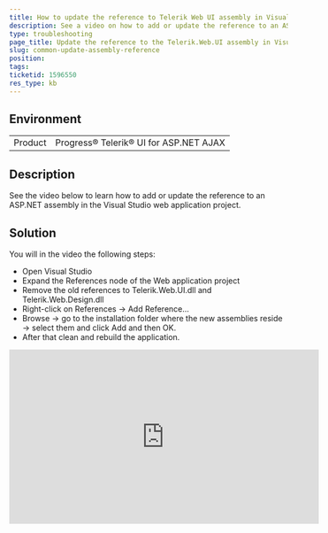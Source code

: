 ```yaml
---
title: How to update the reference to Telerik Web UI assembly in Visual Studio
description: See a video on how to add or update the reference to an ASP.NET assembly in Visual Studio web application project.
type: troubleshooting
page_title: Update the reference to the Telerik.Web.UI assembly in Visual Studio
slug: common-update-assembly-reference
position: 
tags: 
ticketid: 1596550
res_type: kb
---
```


## Environment
<table>
	<tbody>
		<tr>
			<td>Product</td>
			<td>Progress® Telerik® UI for ASP.NET AJAX</td>
		</tr>
	</tbody>
</table>


## Description
See the video below to learn how to add or update the reference to an ASP.NET assembly in the Visual Studio web application project.

## Solution
You will in the video the following steps:

* Open Visual Studio
* Expand the References node of the Web application project
* Remove the old references to Telerik.Web.UI.dll and Telerik.Web.Design.dll
* Right-click on References -> Add Reference... 
* Browse -> go to the installation folder where the new assemblies reside -> select them and click Add and then OK.
* After that clean and rebuild the application.

<iframe width="560" height="315" src="https://www.youtube.com/embed/IOY41YAEOvo" title="YouTube video player" frameborder="0" allow="accelerometer; autoplay; clipboard-write; encrypted-media; gyroscope; picture-in-picture; web-share" allowfullscreen></iframe> 

 

